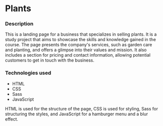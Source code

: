 # Plants

### Description

This is a landing page for a business that specializes in selling plants. It is a study project that aims to showcase the skills and knowledge gained in the course. The page presents the company's services, such as garden care and planting, and offers a glimpse into their values and mission. It also includes a section for pricing and contact information, allowing potential customers to get in touch with the business.

### Technologies used

- HTML
- CSS
- Sass
- JavaScript

HTML is used for the structure of the page, CSS is used for styling, Sass for structuring the styles, and JavaScript for a hamburger menu and a blur effect.
